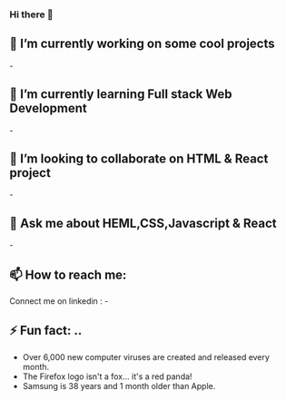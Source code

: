 ### Hi there 👋


<!-- **deepak01112002/deepak01112002** is a ✨ _special_ ✨ repository because its `README.md` (this file) appears on your GitHub profile. -->

<!-- Here are some ideas to get you started: -->

 <h2>🔭 I’m currently working on some cool projects</h2>
- <h2>🌱 I’m currently learning Full stack Web Development</h2>
-<h2> 👯 I’m looking to collaborate on HTML & React project</h2>
- <h2>💬 Ask me about HEML,CSS,Javascript & React</h2>
-<h2> 📫 How to reach me: </h2>
     Connect me on linkedin : <a href="www.linkedin.com/in/deepak-pandey-0511a3250"></a>
-<h2> ⚡ Fun fact: ..</h2>
         <ul>
            <li>Over 6,000 new computer viruses are created and released every month.</li>
            <li>The Firefox logo isn't a fox… it's a red panda!</li>
            <li>Samsung is 38 years and 1 month older than Apple.</li>
         </ul>

